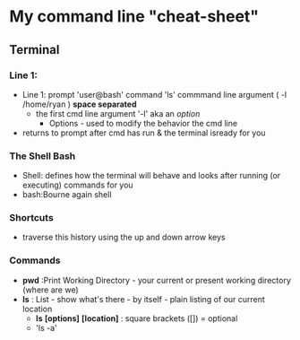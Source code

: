 # My command line "cheat-sheet" 

## Terminal

### Line 1: 
- Line 1: prompt 'user@bash' command 'ls' commmand line argument ( -l /home/ryan ) **space separated** 
  - the first cmd line argument '-l' aka an *option* 
    - Options - used to modify the behavior the cmd line
- returns to prompt after cmd has run & the terminal isready for you

### The Shell Bash
- Shell: defines how the terminal will behave and looks after running (or executing) commands for you
- bash:Bourne again shell

### Shortcuts
- traverse this history using the up and down arrow keys

### Commands
 - __pwd__ :Print Working Directory - your current or present working directory (where are we)
 - __ls__ : List - show what's there - by itself - plain listing of our current location
   - __ls__ __[options]__ __[location]__ : square brackets ([]) = optional
   - 'ls -a'


